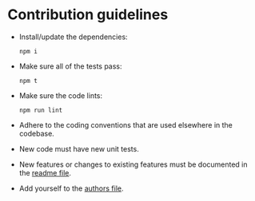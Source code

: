 # Contribution guidelines

* Install/update the dependencies:

  ```
  npm i
  ```

* Make sure all of the tests pass:

  ```
  npm t
  ```

* Make sure the code lints:

  ```
  npm run lint
  ```

* Adhere to the coding conventions
  that are used elsewhere in the codebase.

* New code must have new unit tests.

* New features
  or changes to existing features
  must be documented in the [readme file](README.md).

* Add yourself to the [authors file](AUTHORS).
